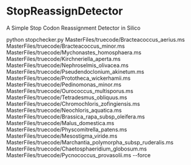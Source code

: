 # StopReassignDetector
A Simple Stop Codon Reassignment Detector in Silico

python stopchecker.py MasterFiles/truecode/Bracteacoccus_aerius.ms MasterFiles/truecode/Bracteacoccus_minor.ms MasterFiles/truecode/Mychonastes_homosphaera.ms MasterFiles/truecode/Kirchneriella_aperta.ms MasterFiles/truecode/Nephroselmis_olivacea.ms MasterFiles/truecode/Pseudendoclonium_akinetum.ms MasterFiles/truecode/Prototheca_wickerhamii.ms MasterFiles/truecode/Pedinomonas_minor.ms MasterFiles/truecode/Ourococcus_multisporus.ms MasterFiles/truecode/Tetradesmus_obliquus.ms MasterFiles/truecode/Chromochloris_zofingiensis.ms MasterFiles/truecode/Neochloris_aquatica.ms MasterFiles/truecode/Brassica_rapa_subsp_oleifera.ms MasterFiles/truecode/Malus_domestica.ms MasterFiles/truecode/Physcomitrella_patens.ms MasterFiles/truecode/Mesostigma_viride.ms MasterFiles/truecode/Marchantia_polymorpha_subsp_ruderalis.ms MasterFiles/truecode/Chaetosphaeridium_globosum.ms MasterFiles/truecode/Pycnococcus_provasolii.ms --force
